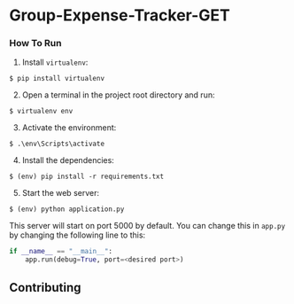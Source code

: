 # Group-Expense-Tracker-GET

### How To Run

1. Install `virtualenv`:

```
$ pip install virtualenv
```

2. Open a terminal in the project root directory and run:

```
$ virtualenv env
```

3. Activate the environment:

```
$ .\env\Scripts\activate
```

4. Install the dependencies:

```
$ (env) pip install -r requirements.txt
```

5. Start the web server:

```
$ (env) python application.py
```

This server will start on port 5000 by default. You can change this in `app.py` by changing the following line to this:

```python
if __name__ == "__main__":
    app.run(debug=True, port=<desired port>)
```

## Contributing
